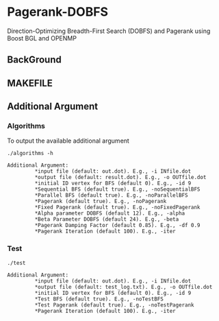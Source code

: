 # Pagerank-DOBFS
Direction-Optimizing Breadth-First Search (DOBFS) and Pagerank using Boost BGL and OPENMP


## BackGround

## MAKEFILE

## Additional Argument
### Algorithms
To output the available additional argument
```
./algorithms -h
```

```
Additional Argument:
		 *input file (default: out.dot). E.g., -i INfile.dot
		 *output file (default: result.dot). E.g., -o OUTfile.dot
		 *initial ID vertex for BFS (default 0). E.g., -id 9
		 *Sequential BFS (default true). E.g., -noSequentialBFS
		 *Parallel BFS (default true). E.g., -noParallelBFS
		 *Pagerank (default true). E.g., -noPagerank
		 *Fixed Pagerank (default true). E.g., -noFixedPagerank
		 *Alpha parameter DOBFS (default 12). E.g., -alpha
		 *Beta Parameter DOBFS (default 24). E.g., -beta
		 *Pagerank Damping Factor (default 0.85). E.g., -df 0.9
		 *Pagerank Iteration (default 100). E.g., -iter 
```

### Test
```
./test
```

```
Additional Argument:
		 *input file (default: out.dot). E.g., -i INfile.dot
		 *output file (default: test_log.txt). E.g., -o OUTfile.dot
		 *initial ID vertex for BFS (default 0). E.g., -id 9
		 *Test BFS (default true). E.g., -noTestBFS
		 *Test Pagerank (default true). E.g., -noTestPagerank
		 *Pagerank Iteration (default 100). E.g., -iter 
```
